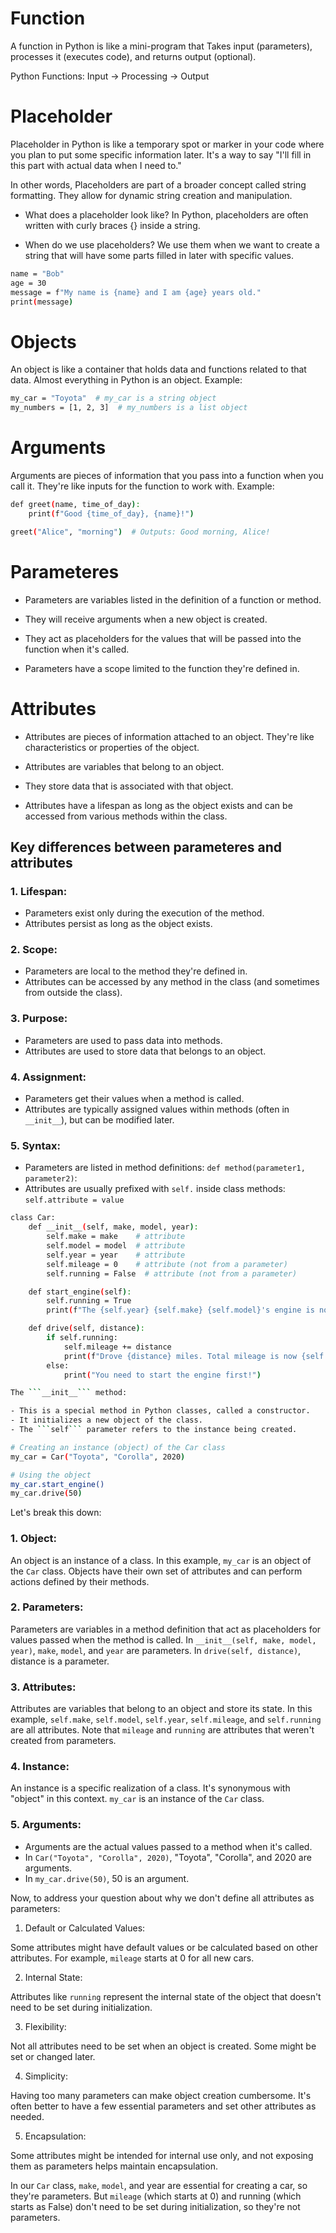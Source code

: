 # Function

A function in Python is like a mini-program that Takes input (parameters), processes it (executes code), and returns output (optional).

Python Functions: Input → Processing → Output


# Placeholder


Placeholder in Python is like a temporary spot or marker in your code where you plan to put some specific information later. It's a way to say "I'll fill in this part with actual data when I need to."

In other words, Placeholders are part of a broader concept called string formatting. They allow for dynamic string creation and manipulation.

-   What does a placeholder look like? In Python, placeholders are often written with curly braces {} inside a string.
    
-   When do we use placeholders? We use them when we want to create a string that will have some parts filled in later with specific values.
    
```bash
name = "Bob"
age = 30
message = f"My name is {name} and I am {age} years old."
print(message)
```
# Objects


An object is like a container that holds data and functions related to that data. Almost everything in Python is an object. Example:
```bash
my_car = "Toyota"  # my_car is a string object
my_numbers = [1, 2, 3]  # my_numbers is a list object
```
# Arguments


Arguments are pieces of information that you pass into a function when you call it. They're like inputs for the function to work with. Example:
```bash
def greet(name, time_of_day):
    print(f"Good {time_of_day}, {name}!")

greet("Alice", "morning")  # Outputs: Good morning, Alice!
```

# Parameteres


-   Parameters are variables listed in the definition of a function or method.
    
-   They will receive arguments when a new object is created.
    
-   They act as placeholders for the values that will be passed into the function when it's called.
    
-   Parameters have a scope limited to the function they're defined in.
    

# Attributes


-   Attributes are pieces of information attached to an object. They're like characteristics or properties of the object.
    
-   Attributes are variables that belong to an object.
    
-   They store data that is associated with that object.
    
-   Attributes have a lifespan as long as the object exists and can be accessed from various methods within the class.
    

## Key differences between parameteres and attributes


### 1. Lifespan:


-   Parameters exist only during the execution of the method.
-   Attributes persist as long as the object exists.

### 2. Scope:


-   Parameters are local to the method they're defined in.
-   Attributes can be accessed by any method in the class (and sometimes from outside the class).

### 3. Purpose:


-   Parameters are used to pass data into methods.
-   Attributes are used to store data that belongs to an object.

### 4. Assignment:


-   Parameters get their values when a method is called.
-   Attributes are typically assigned values within methods (often in  `__init__`), but can be modified later.

### 5. Syntax:


-   Parameters are listed in method definitions:  `def method(parameter1, parameter2)`:
-   Attributes are usually prefixed with  `self.`  inside class methods:  `self.attribute = value`
```bash
class Car:
    def __init__(self, make, model, year):
        self.make = make    # attribute
        self.model = model  # attribute
        self.year = year    # attribute
        self.mileage = 0    # attribute (not from a parameter)
        self.running = False  # attribute (not from a parameter)

    def start_engine(self):
        self.running = True
        print(f"The {self.year} {self.make} {self.model}'s engine is now running.")

    def drive(self, distance):
        if self.running:
            self.mileage += distance
            print(f"Drove {distance} miles. Total mileage is now {self.mileage}.")
        else:
            print("You need to start the engine first!")

The ```__init__``` method:

- This is a special method in Python classes, called a constructor.
- It initializes a new object of the class.
- The ```self``` parameter refers to the instance being created.

# Creating an instance (object) of the Car class
my_car = Car("Toyota", "Corolla", 2020)

# Using the object
my_car.start_engine()
my_car.drive(50)
```
Let's break this down:

### 1. Object:


An object is an instance of a class. In this example,  `my_car`  is an object of the  `Car`  class. Objects have their own set of attributes and can perform actions defined by their methods.

### 2. Parameters:


Parameters are variables in a method definition that act as placeholders for values passed when the method is called. In  `__init__(self, make, model, year)`,  `make`,  `model`, and  `year`  are parameters. In  `drive(self, distance)`, distance is a parameter.

### 3. Attributes:


Attributes are variables that belong to an object and store its state. In this example,  `self.make`,  `self.model`,  `self.year`,  `self.mileage`, and  `self.running`  are all attributes. Note that  `mileage`  and  `running`  are attributes that weren't created from parameters.

### 4. Instance:


An instance is a specific realization of a class. It's synonymous with "object" in this context.  `my_car`  is an instance of the  `Car`  class.

### 5. Arguments:


-   Arguments are the actual values passed to a method when it's called.
-   In  `Car("Toyota", "Corolla", 2020)`, "Toyota", "Corolla", and 2020 are arguments.
-   In  `my_car.drive(50)`, 50 is an argument.

Now, to address your question about why we don't define all attributes as parameters:

1.  Default or Calculated Values:

Some attributes might have default values or be calculated based on other attributes. For example,  `mileage`  starts at 0 for all new cars.

2.  Internal State:

Attributes like  `running`  represent the internal state of the object that doesn't need to be set during initialization.

3.  Flexibility:

Not all attributes need to be set when an object is created. Some might be set or changed later.

4.  Simplicity:

Having too many parameters can make object creation cumbersome. It's often better to have a few essential parameters and set other attributes as needed.

5.  Encapsulation:

Some attributes might be intended for internal use only, and not exposing them as parameters helps maintain encapsulation.

In our  `Car`  class,  `make`,  `model`, and year are essential for creating a car, so they're parameters. But  `mileage`  (which starts at 0) and running (which starts as False) don't need to be set during initialization, so they're not parameters.
